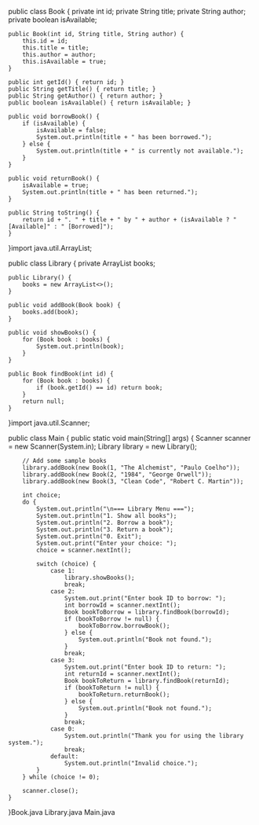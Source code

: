 public class Book {
    private int id;
    private String title;
    private String author;
    private boolean isAvailable;

    public Book(int id, String title, String author) {
        this.id = id;
        this.title = title;
        this.author = author;
        this.isAvailable = true;
    }

    public int getId() { return id; }
    public String getTitle() { return title; }
    public String getAuthor() { return author; }
    public boolean isAvailable() { return isAvailable; }

    public void borrowBook() {
        if (isAvailable) {
            isAvailable = false;
            System.out.println(title + " has been borrowed.");
        } else {
            System.out.println(title + " is currently not available.");
        }
    }

    public void returnBook() {
        isAvailable = true;
        System.out.println(title + " has been returned.");
    }

    public String toString() {
        return id + ". " + title + " by " + author + (isAvailable ? " [Available]" : " [Borrowed]");
    }
}import java.util.ArrayList;

public class Library {
    private ArrayList<Book> books;

    public Library() {
        books = new ArrayList<>();
    }

    public void addBook(Book book) {
        books.add(book);
    }

    public void showBooks() {
        for (Book book : books) {
            System.out.println(book);
        }
    }

    public Book findBook(int id) {
        for (Book book : books) {
            if (book.getId() == id) return book;
        }
        return null;
    }
}import java.util.Scanner;

public class Main {
    public static void main(String[] args) {
        Scanner scanner = new Scanner(System.in);
        Library library = new Library();

        // Add some sample books
        library.addBook(new Book(1, "The Alchemist", "Paulo Coelho"));
        library.addBook(new Book(2, "1984", "George Orwell"));
        library.addBook(new Book(3, "Clean Code", "Robert C. Martin"));

        int choice;
        do {
            System.out.println("\n=== Library Menu ===");
            System.out.println("1. Show all books");
            System.out.println("2. Borrow a book");
            System.out.println("3. Return a book");
            System.out.println("0. Exit");
            System.out.print("Enter your choice: ");
            choice = scanner.nextInt();

            switch (choice) {
                case 1:
                    library.showBooks();
                    break;
                case 2:
                    System.out.print("Enter book ID to borrow: ");
                    int borrowId = scanner.nextInt();
                    Book bookToBorrow = library.findBook(borrowId);
                    if (bookToBorrow != null) {
                        bookToBorrow.borrowBook();
                    } else {
                        System.out.println("Book not found.");
                    }
                    break;
                case 3:
                    System.out.print("Enter book ID to return: ");
                    int returnId = scanner.nextInt();
                    Book bookToReturn = library.findBook(returnId);
                    if (bookToReturn != null) {
                        bookToReturn.returnBook();
                    } else {
                        System.out.println("Book not found.");
                    }
                    break;
                case 0:
                    System.out.println("Thank you for using the library system.");
                    break;
                default:
                    System.out.println("Invalid choice.");
            }
        } while (choice != 0);

        scanner.close();
    }
}Book.java
Library.java
Main.java
